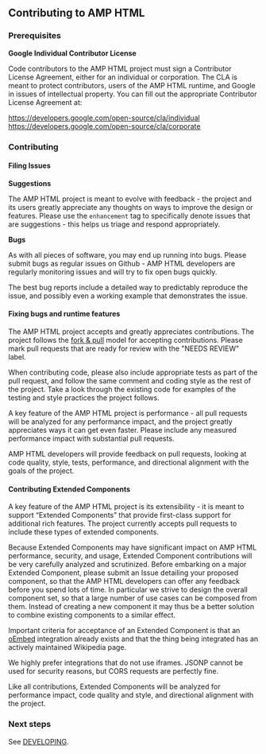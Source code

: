 <!---
Copyright 2015 The AMP HTML Authors. All Rights Reserved.

Licensed under the Apache License, Version 2.0 (the "License");
you may not use this file except in compliance with the License.
You may obtain a copy of the License at

      http://www.apache.org/licenses/LICENSE-2.0

Unless required by applicable law or agreed to in writing, software
distributed under the License is distributed on an "AS-IS" BASIS,
WITHOUT WARRANTIES OR CONDITIONS OF ANY KIND, either express or implied.
See the License for the specific language governing permissions and
limitations under the License.
-->

## Contributing to AMP HTML

### Prerequisites

**Google Individual Contributor License**

Code contributors to the AMP HTML project must sign a Contributor License Agreement, either for an individual or corporation. The CLA is meant to protect contributors, users of the AMP HTML runtime, and Google in issues of intellectual property.  You can fill out the appropriate Contributor License Agreement at:

https://developers.google.com/open-source/cla/individual
https://developers.google.com/open-source/cla/corporate

### Contributing

#### Filing Issues

**Suggestions**

The AMP HTML project is meant to evolve with feedback - the project and its users greatly appreciate any thoughts on ways to improve the design or features. Please use the `enhancement` tag to specifically denote issues that are suggestions - this helps us triage and respond appropriately.

**Bugs**

As with all pieces of software, you may end up running into bugs. Please submit bugs as regular issues on Github - AMP HTML developers are regularly monitoring issues and will try to fix open bugs quickly.

The best bug reports include a detailed way to predictably reproduce the issue, and possibly even a working example that demonstrates the issue.

#### Fixing bugs and runtime features

The AMP HTML project accepts and greatly appreciates contributions. The project follows the [fork & pull](https://help.github.com/articles/using-pull-requests/#fork--pull) model for accepting contributions. Please mark pull requests that are ready for review with the "NEEDS REVIEW" label.

When contributing code, please also include appropriate tests as part of the pull request, and follow the same comment and coding style as the rest of the project. Take a look through the existing code for examples of the testing and style practices the project follows.

A key feature of the AMP HTML project is performance - all pull requests will be analyzed for any performance impact, and the project greatly appreciates ways it can get even faster. Please include any measured performance impact with substantial pull requests.

AMP HTML developers will provide feedback on pull requests, looking at code quality, style, tests, performance, and directional alignment with the goals of the project.

#### Contributing Extended Components

A key feature of the AMP HTML project is its extensibility - it is meant to support “Extended Components” that provide first-class support for additional rich features. The project currently accepts pull requests to include these types of extended components.

Because Extended Components may have significant impact on AMP HTML performance, security, and usage, Extended Component contributions will be very carefully analyzed and scrutinized. Before embarking on a major Extended Component, please submit an Issue detailing your proposed component, so that the AMP HTML developers can offer any feedback before you spend lots of time. In particular we strive to design the overall component set, so that a large number of use cases can be composed from them. Instead of creating a new component it may thus be a better solution to combine existing components to a similar effect.

Important criteria for acceptance of an Extended Component is that an [oEmbed](http://oembed.com/) integration already exists and that the thing being integrated has an actively maintained Wikipedia page.

We highly prefer integrations that do not use iframes. JSONP cannot be used for security reasons, but CORS requests are perfectly fine.

Like all contributions, Extended Components will be analyzed for performance impact, code quality and style, and directional alignment with the project.

### Next steps

See [DEVELOPING](DEVELOPING.md).
